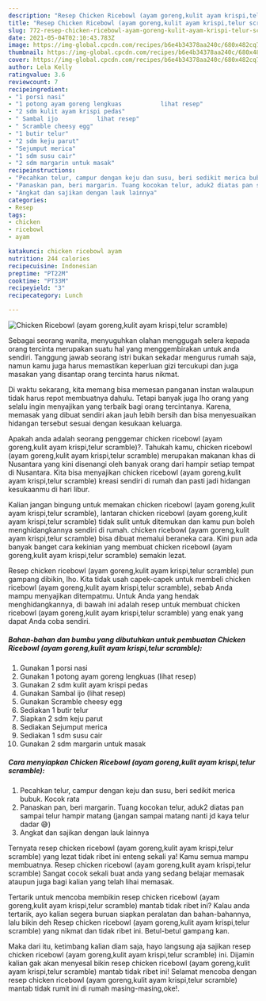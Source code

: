 ```yaml
---
description: "Resep Chicken Ricebowl (ayam goreng,kulit ayam krispi,telur scramble) yang enak Untuk Jualan"
title: "Resep Chicken Ricebowl (ayam goreng,kulit ayam krispi,telur scramble) yang enak Untuk Jualan"
slug: 772-resep-chicken-ricebowl-ayam-goreng-kulit-ayam-krispi-telur-scramble-yang-enak-untuk-jualan
date: 2021-05-04T02:10:43.783Z
image: https://img-global.cpcdn.com/recipes/b6e4b34378aa240c/680x482cq70/chicken-ricebowl-ayam-gorengkulit-ayam-krispitelur-scramble-foto-resep-utama.jpg
thumbnail: https://img-global.cpcdn.com/recipes/b6e4b34378aa240c/680x482cq70/chicken-ricebowl-ayam-gorengkulit-ayam-krispitelur-scramble-foto-resep-utama.jpg
cover: https://img-global.cpcdn.com/recipes/b6e4b34378aa240c/680x482cq70/chicken-ricebowl-ayam-gorengkulit-ayam-krispitelur-scramble-foto-resep-utama.jpg
author: Lela Kelly
ratingvalue: 3.6
reviewcount: 7
recipeingredient:
- "1 porsi nasi"
- "1 potong ayam goreng lengkuas           lihat resep"
- "2 sdm kulit ayam krispi pedas"
- " Sambal ijo           lihat resep"
- " Scramble cheesy egg"
- "1 butir telur"
- "2 sdm keju parut"
- "Sejumput merica"
- "1 sdm susu cair"
- "2 sdm margarin untuk masak"
recipeinstructions:
- "Pecahkan telur, campur dengan keju dan susu, beri sedikit merica bubuk. Kocok rata"
- "Panaskan pan, beri margarin. Tuang kocokan telur, aduk2 diatas pan sampai telur hampir matang (jangan sampai matang nanti jd kaya telur dadar 😅)"
- "Angkat dan sajikan dengan lauk lainnya"
categories:
- Resep
tags:
- chicken
- ricebowl
- ayam

katakunci: chicken ricebowl ayam 
nutrition: 244 calories
recipecuisine: Indonesian
preptime: "PT22M"
cooktime: "PT33M"
recipeyield: "3"
recipecategory: Lunch

---
```



![Chicken Ricebowl (ayam goreng,kulit ayam krispi,telur scramble)](https://img-global.cpcdn.com/recipes/b6e4b34378aa240c/680x482cq70/chicken-ricebowl-ayam-gorengkulit-ayam-krispitelur-scramble-foto-resep-utama.jpg)

Sebagai seorang wanita, menyuguhkan olahan menggugah selera kepada orang tercinta merupakan suatu hal yang menggembirakan untuk anda sendiri. Tanggung jawab seorang istri bukan sekadar mengurus rumah saja, namun kamu juga harus memastikan keperluan gizi tercukupi dan juga masakan yang disantap orang tercinta harus nikmat.

Di waktu  sekarang, kita memang bisa memesan panganan instan walaupun tidak harus repot membuatnya dahulu. Tetapi banyak juga lho orang yang selalu ingin menyajikan yang terbaik bagi orang tercintanya. Karena, memasak yang dibuat sendiri akan jauh lebih bersih dan bisa menyesuaikan hidangan tersebut sesuai dengan kesukaan keluarga. 



Apakah anda adalah seorang penggemar chicken ricebowl (ayam goreng,kulit ayam krispi,telur scramble)?. Tahukah kamu, chicken ricebowl (ayam goreng,kulit ayam krispi,telur scramble) merupakan makanan khas di Nusantara yang kini disenangi oleh banyak orang dari hampir setiap tempat di Nusantara. Kita bisa menyajikan chicken ricebowl (ayam goreng,kulit ayam krispi,telur scramble) kreasi sendiri di rumah dan pasti jadi hidangan kesukaanmu di hari libur.

Kalian jangan bingung untuk memakan chicken ricebowl (ayam goreng,kulit ayam krispi,telur scramble), lantaran chicken ricebowl (ayam goreng,kulit ayam krispi,telur scramble) tidak sulit untuk ditemukan dan kamu pun boleh menghidangkannya sendiri di rumah. chicken ricebowl (ayam goreng,kulit ayam krispi,telur scramble) bisa dibuat memalui beraneka cara. Kini pun ada banyak banget cara kekinian yang membuat chicken ricebowl (ayam goreng,kulit ayam krispi,telur scramble) semakin lezat.

Resep chicken ricebowl (ayam goreng,kulit ayam krispi,telur scramble) pun gampang dibikin, lho. Kita tidak usah capek-capek untuk membeli chicken ricebowl (ayam goreng,kulit ayam krispi,telur scramble), sebab Anda mampu menyajikan ditempatmu. Untuk Anda yang hendak menghidangkannya, di bawah ini adalah resep untuk membuat chicken ricebowl (ayam goreng,kulit ayam krispi,telur scramble) yang enak yang dapat Anda coba sendiri.

<!--inarticleads1-->

##### Bahan-bahan dan bumbu yang dibutuhkan untuk pembuatan Chicken Ricebowl (ayam goreng,kulit ayam krispi,telur scramble):

1. Gunakan 1 porsi nasi
1. Gunakan 1 potong ayam goreng lengkuas           (lihat resep)
1. Gunakan 2 sdm kulit ayam krispi pedas
1. Gunakan  Sambal ijo           (lihat resep)
1. Gunakan  Scramble cheesy egg
1. Sediakan 1 butir telur
1. Siapkan 2 sdm keju parut
1. Sediakan Sejumput merica
1. Sediakan 1 sdm susu cair
1. Gunakan 2 sdm margarin untuk masak




<!--inarticleads2-->

##### Cara menyiapkan Chicken Ricebowl (ayam goreng,kulit ayam krispi,telur scramble):

1. Pecahkan telur, campur dengan keju dan susu, beri sedikit merica bubuk. Kocok rata
1. Panaskan pan, beri margarin. Tuang kocokan telur, aduk2 diatas pan sampai telur hampir matang (jangan sampai matang nanti jd kaya telur dadar 😅)
1. Angkat dan sajikan dengan lauk lainnya




Ternyata resep chicken ricebowl (ayam goreng,kulit ayam krispi,telur scramble) yang lezat tidak ribet ini enteng sekali ya! Kamu semua mampu membuatnya. Resep chicken ricebowl (ayam goreng,kulit ayam krispi,telur scramble) Sangat cocok sekali buat anda yang sedang belajar memasak ataupun juga bagi kalian yang telah lihai memasak.

Tertarik untuk mencoba membikin resep chicken ricebowl (ayam goreng,kulit ayam krispi,telur scramble) mantab tidak ribet ini? Kalau anda tertarik, ayo kalian segera buruan siapkan peralatan dan bahan-bahannya, lalu bikin deh Resep chicken ricebowl (ayam goreng,kulit ayam krispi,telur scramble) yang nikmat dan tidak ribet ini. Betul-betul gampang kan. 

Maka dari itu, ketimbang kalian diam saja, hayo langsung aja sajikan resep chicken ricebowl (ayam goreng,kulit ayam krispi,telur scramble) ini. Dijamin kalian gak akan menyesal bikin resep chicken ricebowl (ayam goreng,kulit ayam krispi,telur scramble) mantab tidak ribet ini! Selamat mencoba dengan resep chicken ricebowl (ayam goreng,kulit ayam krispi,telur scramble) mantab tidak rumit ini di rumah masing-masing,oke!.

